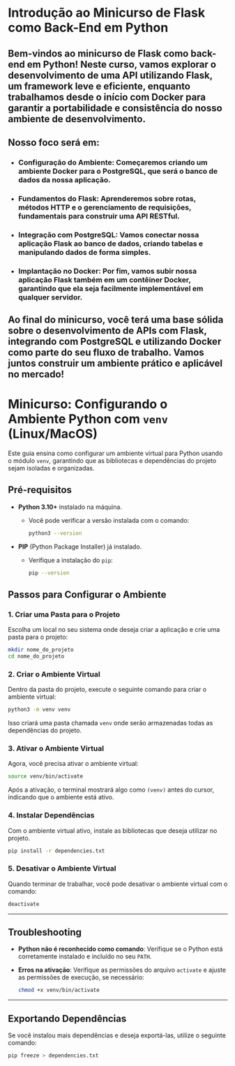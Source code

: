 # Introdução ao Minicurso de Flask como Back-End em Python

## Bem-vindos ao minicurso de Flask como back-end em Python! Neste curso, vamos explorar o desenvolvimento de uma API utilizando Flask, um framework leve e eficiente, enquanto trabalhamos desde o início com Docker para garantir a portabilidade e consistência do nosso ambiente de desenvolvimento.

## Nosso foco será em:

- ### Configuração do Ambiente: Começaremos criando um ambiente Docker para o PostgreSQL, que será o banco de dados da nossa aplicação.
- ### Fundamentos do Flask: Aprenderemos sobre rotas, métodos HTTP e o gerenciamento de requisições, fundamentais para construir uma API RESTful.
- ### Integração com PostgreSQL: Vamos conectar nossa aplicação Flask ao banco de dados, criando tabelas e manipulando dados de forma simples.

- ### Implantação no Docker: Por fim, vamos subir nossa aplicação Flask também em um contêiner Docker, garantindo que ela seja facilmente implementável em qualquer servidor.


## Ao final do minicurso, você terá uma base sólida sobre o desenvolvimento de APIs com Flask, integrando com PostgreSQL e utilizando Docker como parte do seu fluxo de trabalho. Vamos juntos construir um ambiente prático e aplicável no mercado!

# Minicurso: Configurando o Ambiente Python com `venv` (Linux/MacOS)

Este guia ensina como configurar um ambiente virtual para Python usando o módulo `venv`, garantindo que as bibliotecas e dependências do projeto sejam isoladas e organizadas.

## Pré-requisitos

- **Python 3.10+** instalado na máquina.
  - Você pode verificar a versão instalada com o comando:

    ```bash
    python3 --version
    ```

- **PIP** (Python Package Installer) já instalado.
  - Verifique a instalação do `pip`:

    ```bash
    pip --version
    ```

## Passos para Configurar o Ambiente

### 1. Criar uma Pasta para o Projeto

Escolha um local no seu sistema onde deseja criar a aplicação e crie uma pasta para o projeto:

```bash
mkdir nome_do_projeto
cd nome_do_projeto
```

### 2. Criar o Ambiente Virtual

Dentro da pasta do projeto, execute o seguinte comando para criar o ambiente virtual:

```bash
python3 -m venv venv
```

Isso criará uma pasta chamada `venv` onde serão armazenadas todas as dependências do projeto.

### 3. Ativar o Ambiente Virtual

Agora, você precisa ativar o ambiente virtual:

```bash
source venv/bin/activate
```

Após a ativação, o terminal mostrará algo como `(venv)` antes do cursor, indicando que o ambiente está ativo.

### 4. Instalar Dependências

Com o ambiente virtual ativo, instale as bibliotecas que deseja utilizar no projeto.

```bash
pip install -r dependencies.txt
```


### 5. Desativar o Ambiente Virtual

Quando terminar de trabalhar, você pode desativar o ambiente virtual com o comando:

```bash
deactivate
```

---

## Troubleshooting

- **Python não é reconhecido como comando**: Verifique se o Python está corretamente instalado e incluído no seu `PATH`.
- **Erros na ativação**: Verifique as permissões do arquivo `activate` e ajuste as permissões de execução, se necessário:

  ```bash
  chmod +x venv/bin/activate
  ```

---

## Exportando Dependências

Se você instalou mais dependências e deseja exportá-las, utilize o seguinte comando:

```bash
pip freeze > dependencies.txt
```
